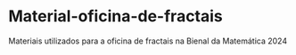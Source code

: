 # Material-oficina-de-fractais
Materiais utilizados para a oficina de fractais na Bienal da Matemática 2024
